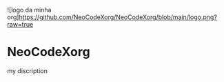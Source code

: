 ![logo da minha org]https://github.com/NeoCodeXorg/NeoCodeXorg/blob/main/logo.png?raw=true

# NeoCodeXorg
my discription
